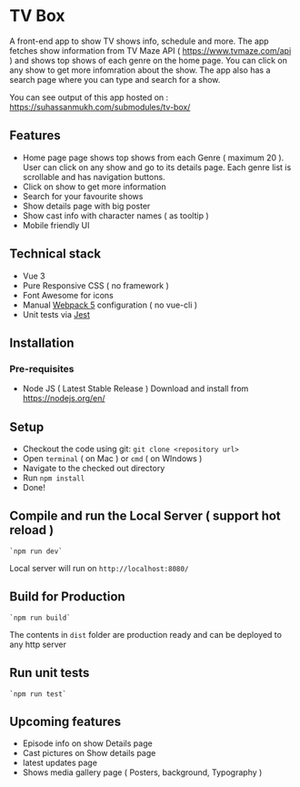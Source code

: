 # TV Box

A front-end app to show TV shows info, schedule and more. The app fetches show information from TV Maze API ( https://www.tvmaze.com/api ) and shows top shows of each genre on the home page. You can click on any show to get more infomration about the show. The app also has a search page where  you can type and search for a show.

You can see output of this app hosted on : https://suhassanmukh.com/submodules/tv-box/

## Features
- Home page page shows top shows from each Genre ( maximum 20 ). User can click on any show and go to its details page. Each genre list is scrollable and has navigation buttons.
- Click on show to get more information
- Search for your favourite shows
- Show details page with big poster
- Show cast info with character names ( as tooltip )
- Mobile friendly UI

## Technical stack
- Vue 3
- Pure Responsive CSS ( no framework )
- Font Awesome for icons
- Manual [Webpack 5](https://webpack.js.org/) configuration ( no vue-cli )
- Unit tests via [Jest](https://jestjs.io/)

## Installation

### Pre-requisites
- Node JS ( Latest Stable Release ) Download and install from https://nodejs.org/en/

## Setup
- Checkout the code using git:  `git clone <repository url>`
- Open `terminal` ( on Mac ) or `cmd` ( on WIndows )
- Navigate to the checked out directory
- Run `npm install`
- Done!

## Compile and run the Local Server ( support hot reload )
```
`npm run dev`
```
Local server will run on `http://localhost:8080/`

## Build for Production
```
`npm run build`
```
The contents in `dist` folder are production ready and can be deployed to any http server

## Run unit tests
```
`npm run test`
```

## Upcoming features
- Episode info on show Details page
- Cast pictures on Show details page
- latest updates page
- Shows media gallery page ( Posters, background, Typography )

